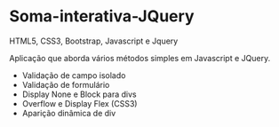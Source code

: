 # Soma-interativa-JQuery
HTML5, CSS3, Bootstrap, Javascript e Jquery


Aplicação que aborda vários métodos simples em Javascript e JQuery.

- Validação de campo isolado
- Validação de formulário
- Display None e Block para divs
- Overflow e Display Flex (CSS3)
- Aparição dinâmica de div
